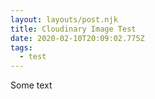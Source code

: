 ```yaml
---
layout: layouts/post.njk
title: Cloudinary Image Test
date: 2020-02-10T20:09:02.775Z
tags:
  - test
---
```

Some text
